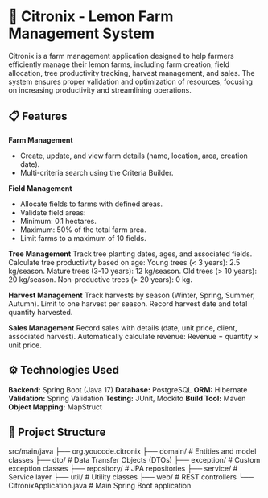 # 🌱 Citronix - Lemon Farm Management System
Citronix is a farm management application designed to help farmers efficiently manage their lemon farms, including farm creation, field allocation, tree productivity tracking, harvest management, and sales. The system ensures proper validation and optimization of resources, focusing on increasing productivity and streamlining operations.

## 📋 Features

**Farm Management**
- Create, update, and view farm details (name, location, area, creation date).
- Multi-criteria search using the Criteria Builder.

**Field Management**
- Allocate fields to farms with defined areas.
- Validate field areas:
- Minimum: 0.1 hectares.
- Maximum: 50% of the total farm area.
- Limit farms to a maximum of 10 fields.

**Tree Management**
Track tree planting dates, ages, and associated fields.
Calculate tree productivity based on age:
Young trees (< 3 years): 2.5 kg/season.
Mature trees (3-10 years): 12 kg/season.
Old trees (> 10 years): 20 kg/season.
Non-productive trees (> 20 years): 0 kg.

**Harvest Management**
Track harvests by season (Winter, Spring, Summer, Autumn).
Limit to one harvest per season.
Record harvest date and total quantity harvested.

**Sales Management**
Record sales with details (date, unit price, client, associated harvest).
Automatically calculate revenue: Revenue = quantity × unit price.

## ⚙️ Technologies Used
**Backend:** Spring Boot (Java 17)
**Database:** PostgreSQL
**ORM:** Hibernate
**Validation:** Spring Validation
**Testing:** JUnit, Mockito
**Build Tool:** Maven
**Object Mapping:** MapStruct

## 📂 Project Structure

src/main/java
├── org.youcode.citronix
    ├── domain/     # Entities and model classes
    ├── dto/        # Data Transfer Objects (DTOs)
    ├── exception/  # Custom exception classes
    ├── repository/ # JPA repositories
    ├── service/    # Service layer
    ├── util/       # Utility classes 
    ├── web/        # REST controllers
    └── CitronixApplication.java  # Main Spring Boot application
